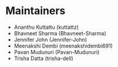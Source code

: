 # Maintainers

* Ananthu Kuttattu (kuttattz)
* Bhavneet Sharma (Bhavneet-Sharma)
* Jennifer John (Jennifer-John)
* Meenakshi Dembi (meenakshidembi691)
* Pavan Mudunuri (Pavan-Mudunuri)
* Trisha Datta (trisha-dell)
